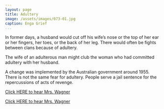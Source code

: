 ```yaml
---
layout: page
title: Adultery
image: /assets/images/073-01.jpg
caption: Enga Grief
...
```




In former days, a husband would cut off his wife’s nose or the top of her
ear or her fingers, her toes, or the back of her leg. There would often
be fights between clans because of adultery.

The wife of an adulterous man might club the woman who had
committed adultery with her husband.

A change was implemented by the Australian government around 1955.
There is not the same fear for adultery. People serve a jail sentence for
the repercussions of acts of revenge.

[Click HERE to hear Mrs. Wagner](audio/072-001.mp3)


[Click HERE to hear Mrs. Wagner](audio/073-001.mp3)

